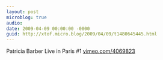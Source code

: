 ```yaml
---
layout: post
microblog: true
audio: 
date: 2009-04-09 00:00:00 -0000
guid: http://xtof.micro.blog/2009/04/09/t1480645445.html
---
```

Patricia Barber Live in Paris #1 [vimeo.com/4069823](http://vimeo.com/4069823)
